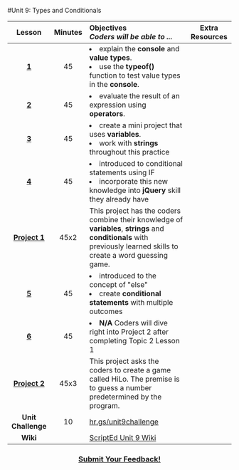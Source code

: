 #Unit 9: Types and Conditionals

|Lesson|Minutes|Objectives <br> *Coders will be able to ...*|Extra Resources|
|:-------:|:-------:|:-------|-------|
|[**1**](https://docs.google.com/presentation/d/1sSs1eipYkWUv-Q2f89f8W7c7VonvglekrFlGgBDHXYc/edit#slide=id.g1b20bbcb39_0_1)|45|<li> explain  the **console** and **value types**.</li> <li> use the **typeof()** function to test value types in the **console**. </li>||
|[**2**](https://docs.google.com/presentation/d/1sSs1eipYkWUv-Q2f89f8W7c7VonvglekrFlGgBDHXYc/edit#slide=id.g1b20bbcb39_0_1)|45|<li> evaluate the result of an expression using **operators**.</li>||
|[**3**](https://docs.google.com/presentation/d/1sSs1eipYkWUv-Q2f89f8W7c7VonvglekrFlGgBDHXYc/edit#slide=id.g1b20bbcb39_0_1)|45|<li> create a mini project that uses **variables**.</li> <li> work with **strings** throughout this practice </li>||
|[**4**](https://docs.google.com/presentation/d/1sSs1eipYkWUv-Q2f89f8W7c7VonvglekrFlGgBDHXYc/edit#slide=id.g1b20bbcb39_0_1)|45|<li> introduced to conditional statements using IF</li> <li> incorporate this new knowledge into **jQuery** skill they already have </li> ||
|[**Project 1**](https://docs.google.com/presentation/d/1sSs1eipYkWUv-Q2f89f8W7c7VonvglekrFlGgBDHXYc/edit#slide=id.g1b20bbcb39_0_1)|45x2|This project has the coders combine their knowledge of **variables**, **strings** and **conditionals** with previously learned skills to create a word guessing game.||
|[**5**](https://docs.google.com/presentation/d/1sSs1eipYkWUv-Q2f89f8W7c7VonvglekrFlGgBDHXYc/edit#slide=id.g1b20bbcb39_0_1)|45|<li> introduced to the concept of "else"</li> <li> create **conditional statements** with multiple outcomes</li> ||
|[**6**](https://docs.google.com/presentation/d/1sSs1eipYkWUv-Q2f89f8W7c7VonvglekrFlGgBDHXYc/edit#slide=id.g1b20bbcb39_0_1)|45|<li> <strong>N/A</strong> Coders will dive right into Project 2 after completing Topic 2 Lesson 1</li> ||
|[**Project 2**](https://docs.google.com/presentation/d/1sSs1eipYkWUv-Q2f89f8W7c7VonvglekrFlGgBDHXYc/edit#slide=id.g1b20bbcb39_0_1)|45x3|This project asks the coders to create a game called HiLo. The premise is to guess a number predetermined by the program.||
|**Unit Challenge**|10|<a  href="hr.gs/unit9challenge">hr.gs/unit9challenge</a>|||
|**Wiki**||<a href="https://github.com/ScriptEdcurriculum/curriculum2016/wiki/foundationsCourse#unit-9-conditionals-variables--strings">ScriptEd Unit 9 Wiki</a>||


<h3 align="center"><a href="https://docs.google.com/forms/d/e/1FAIpQLSfx0wkLyw_jSOhWR2yY8GTR8TV2NXYZc40us7aPHnl9bO6WAQ/viewform">Submit Your Feedback!</a></h3>


